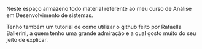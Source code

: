 Neste espaço armazeno todo material referente ao meu curso de Análise em Desenvolvimento de sistemas.

Tenho também um tutorial de como utilizar o github feito por Rafaella Ballerini, a quem tenho uma grande admiração e a qual gosto muito do seu jeito de explicar.